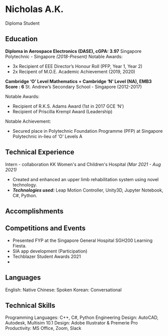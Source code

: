 # Nicholas A.K.
Diploma Student
## Education
**Diploma in Aerospace Electronics (DASE), cGPA: 3.97**
Singapore Polytechnic - Singapore *(2018-Present)*
Notable Awards:
 - 3x Recipient of EEE Director’s Honour Roll (PFP, Year 1, Year 2)
 - 2x Recipent of M.O.E. Academic Achievement (2019, 2020)

**Cambridge ‘O’ Level Mathematics +
Cambridge ‘N’ Level (NA), EMB3 Score : 6**
St. Andrew’s Secondary School - Singapore (2012-2017)

Notable Awards:
 - Recipient of R.K.S. Adams Award (1st in 2017 GCE ‘N’)
 - Recipient of Priscilla Krempl Award (Leadership)

Notable Achievement: 
 - Secured place in Polytechnic Foundation Programme (PFP) at Singapore Polytechnic in-lieu of ‘O’ Levels A

## Technical Experience
Intern - collaboration KK Women's and Children's Hospital *(Mar 2021 - Aug 2021)* 
 - Created and enhanced an upper limb rehabilitation system using novel technology.
 - ***Technologies used:*** Leap Motion Controller, Unity3D, Jupyter Notebook, C#, Python.

## Accomplishments



## Competitions and Events
 - Presented FYP at the Singapore General Hospital SGH200 Learning Fiesta.
 - SIA app development (Participation) 
 - Techblazer Student Awards 2021
 - 
## Languages
English: Native
Chinese: Spoken
Korean: Conversational

## Technical Skills
Programming Languages: C++, C#, Python
Engineering Design: AutoCAD, Autodesk, Multisim 10.1
Design: Adobe Illustrator & Premerie Pro
Productivity: MS Office, Zoom,  Slack


<!--stackedit_data:
eyJoaXN0b3J5IjpbLTE2Nzc2MjM4NDMsLTE2MzY2OTMyNTksND
Q0NTA5NTM0LC0zMzMxNzgzNDcsLTEzMzk2MTkzNzZdfQ==
-->
